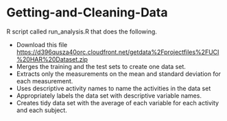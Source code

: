 # Getting-and-Cleaning-Data

R script called run_analysis.R that does the following.

* Download this file https://d396qusza40orc.cloudfront.net/getdata%2Fprojectfiles%2FUCI%20HAR%20Dataset.zip
* Merges the training and the test sets to create one data set.
* Extracts only the measurements on the mean and standard deviation for each measurement.
* Uses descriptive activity names to name the activities in the data set
* Appropriately labels the data set with descriptive variable names.
* Creates tidy data set with the average of each variable for each activity and each subject.
